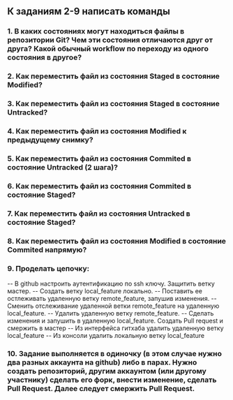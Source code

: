 ## К заданиям 2-9 написать команды
### 1. В каких состояниях могут находиться файлы в репозитории Git? Чем эти состояния отличаются друг от друга? Какой обычный workflow по переходу из одного состояния в другое?
### 2. Как переместить файл из состояния Staged в состояние Modified?
### 3. Как переместить файл из состояния Staged в состояние Untracked?
### 4. Как переместить файл из состояния Modified к предыдущему снимку?
### 5. Как переместить файл из состояния Commited в состояние Untracked (2 шага)?
### 6. Как переместить файл из состояния Commited в состояние Staged?
### 7. Как переместить файл из состояния Untracked в состояние Staged?
### 8. Как переместить файл из состояния Modified в состояние Commited напрямую?
### 9. Проделать цепочку:
 -- В github настроить аутентификацию по ssh ключу. Защитить ветку мастер.
 -- Создать ветку local_feature локально.
 -- Поставить ее остлеживать удаленную ветку remote_feature, запушив изменения.
 -- Cменить отслеживание удаленной ветки remote_feature на удаленную local_feature.
 -- Удалить удаленную ветку remote_feature.
 -- Сделать изменения и запушить в удаленную local_feature. Создать Pull request и смержить в мастер
 -- Из интерфейса гитхаба удалить удаленную ветку local_feature
 -- Из консоли удалить локальную ветку local_feature
### 10. Задание выполняется в одиночку (в этом случае нужно два разных аккаунта на github) либо в парах. Нужно создать репозиторий, другим аккаунтом (или другому участнику) сделать его форк, внести изменение, сделать Pull Request. Далее следует смержить Pull Request.
